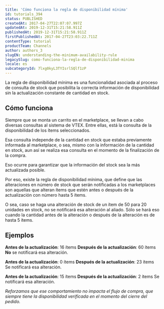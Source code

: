 ```yaml
---
title: 'Cómo funciona la regla de disponibilidad mínima'
id: tutorials_394
status: PUBLISHED
createdAt: 2017-04-27T22:07:07.997Z
updatedAt: 2019-12-31T15:21:58.911Z
publishedAt: 2019-12-31T15:21:58.911Z
firstPublishedAt: 2017-04-27T23:03:22.711Z
contentType: tutorial
productTeam: Channels
author: authors_3
slugEN: understanding-the-minimum-availability-rule
legacySlug: como-funciona-la-regla-de-disponibilidad-minima
locale: es
subcategoryId: 7lxg0kyL3TYIsrlSQlf1zP
---
```


La regla de disponibilidad mínima es una funcionalidad asociada al proceso de consulta de stock que posibilita la correcta información de disponibilidad sin la actualización constante de cantidad en stock.

## Cómo funciona

Siempre que se monta un carrito en el marketplace, se llevan a cabo diversas consultas al sistema de VTEX. Entre ellas, está la consulta de la disponibilidad de los ítems seleccionados.

Esa consulta independe de la cantidad en stock que estaba previamente informada al marketplace, o sea, mismo con la información de la cantidad en stock, aun así se realiza esa consulta en el momento de la finalización de la compra.

Eso ocurre para garantizar que la información del stock sea la más actualizada posible.

Por eso, existe la regla de disponibilidad mínima, que define que las alteraciones en número de stock que serán notificadas a los marketplaces son aquellas que alteran ítems que estén antes o después de la actualización con número hasta 5 ítems. 

O sea, caso se haga una alteración de stock de un ítem de 50 para 20 unidades en stock, no se notificará esa alteración al aliado. Sólo se hará eso cuando la cantidad antes de la alteración o después de la alteración es de hasta 5 ítems.

## Ejemplos

**Antes de la actualización**: 16 ítems
**Después de la actualización**: 60 ítems
**No** se notificará esa alteración.

**Antes de la actualización**: 0 ítems
**Después de la actualización**: 23 ítems
Se notificará esa alteración.

**Antes de la actualización**: 15 ítems
**Después de la actualización**: 2 ítems
Se notificará esa alteración.

_Reforzamos que ese comportamiento no impacta el flujo de compra, que siempre tiene la disponibilidad verificada en el momento del cierre del pedido._
